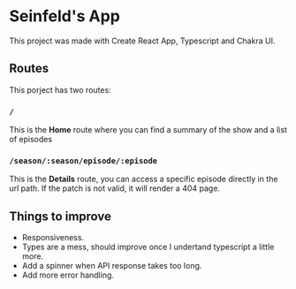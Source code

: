# Seinfeld's App

This project was made with Create React App, Typescript and Chakra UI.
## Routes

This porject has two routes:

### `/`

This is the **Home** route where you can find a summary of the show and a list of episodes

### `/season/:season/episode/:episode`

This is the **Details** route, you can access a specific episode directly in the url path.
If the patch is not valid, it will render a 404 page.

## Things to improve

* Responsiveness.
* Types are a mess, should improve once I undertand typescript a little more.
* Add a spinner when API response takes too long.
* Add more error handling.